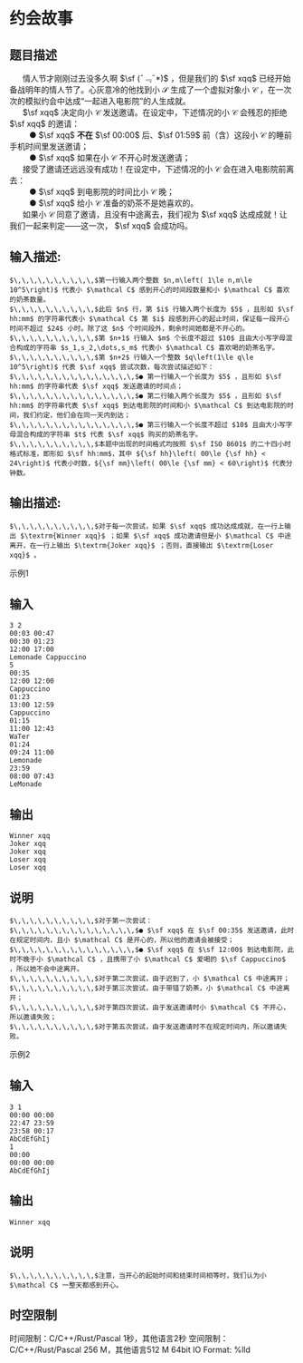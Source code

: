# 约会故事

## 题目描述

$\,\,\,\,\,\,\,\,\,\,$情人节才刚刚过去没多久啊 $\sf (¯﹃¯*)$ ，但是我们的 $\sf xqq$ 已经开始备战明年的情人节了。心灰意冷的他找到小 $\mathcal S$ 生成了一个虚拟对象小 $\mathcal C$ ，在一次次的模拟约会中达成“一起进入电影院”的人生成就。  
$\,\,\,\,\,\,\,\,\,\,$$\sf xqq$ 决定向小 $\mathcal C$ 发送邀请。在设定中，下述情况的小 $\mathcal C$ 会残忍的拒绝 $\sf xqq$ 的邀请：  
$\,\,\,\,\,\,\,\,\,\,\,\,\,\,\,$● $\sf xqq$ **不在** $\sf 00:00$ 后、$\sf 01:59$ 前（含）这段小 $\mathcal C$ 的睡前手机时间里发送邀请；  
$\,\,\,\,\,\,\,\,\,\,\,\,\,\,\,$● $\sf xqq$ 如果在小 $\mathcal C$ 不开心时发送邀请；  
$\,\,\,\,\,\,\,\,\,\,$接受了邀请还远远没有成功！在设定中，下述情况的小 $\mathcal C$ 会在进入电影院前离去：  
$\,\,\,\,\,\,\,\,\,\,\,\,\,\,\,$● $\sf xqq$ 到电影院的时间比小 $\mathcal C$ 晚；  
$\,\,\,\,\,\,\,\,\,\,\,\,\,\,\,$● $\sf xqq$ 给小 $\mathcal C$ 准备的奶茶不是她喜欢的。  
$\,\,\,\,\,\,\,\,\,\,$如果小 $\mathcal C$ 同意了邀请，且没有中途离去，我们视为 $\sf xqq$ 达成成就！让我们一起来判定——这一次， $\sf xqq$ 会成功吗。

## 输入描述:
    
    
    $\,\,\,\,\,\,\,\,\,\,$第一行输入两个整数 $n,m\left( 1\le n,m\le 10^5\right)$ 代表小 $\mathcal C$ 感到开心的时间段数量和小 $\mathcal C$ 喜欢的奶茶数量。  
    $\,\,\,\,\,\,\,\,\,\,$此后 $n$ 行，第 $i$ 行输入两个长度为 $5$ ，且形如 $\sf hh:mm$ 的字符串代表小 $\mathcal C$ 第 $i$ 段感到开心的起止时间，保证每一段开心时间不超过 $24$ 小时。除了这 $n$ 个时间段外，剩余时间她都是不开心的。  
    $\,\,\,\,\,\,\,\,\,\,$第 $n+1$ 行输入 $m$ 个长度不超过 $10$ 且由大小写字母混合构成的字符串 $s_1,s_2,\dots,s_m$ 代表小 $\mathcal C$ 喜欢喝的奶茶名字。  
    $\,\,\,\,\,\,\,\,\,\,$第 $n+2$ 行输入一个整数 $q\left(1\le q\le 10^5\right)$ 代表 $\sf xqq$ 尝试次数，每次尝试描述如下：  
    $\,\,\,\,\,\,\,\,\,\,\,\,\,\,\,$● 第一行输入一个长度为 $5$ ，且形如 $\sf hh:mm$ 的字符串代表 $\sf xqq$ 发送邀请的时间点；  
    $\,\,\,\,\,\,\,\,\,\,\,\,\,\,\,$● 第二行输入两个长度为 $5$ ，且形如 $\sf hh:mm$ 的字符串代表 $\sf xqq$ 到达电影院的时间和小 $\mathcal C$ 到达电影院的时间，我们约定，他们会在同一天内到达；  
    $\,\,\,\,\,\,\,\,\,\,\,\,\,\,\,$● 第三行输入一个长度不超过 $10$ 且由大小写字母混合构成的字符串 $t$ 代表 $\sf xqq$ 购买的奶茶名字。  
    $\,\,\,\,\,\,\,\,\,\,$本题中出现的时间格式均按照 $\sf ISO 8601$ 的二十四小时格式标准，即形如 $\sf hh:mm$，其中 ${\sf hh}\left( 00\le {\sf hh} < 24\right)$ 代表小时数，${\sf mm}\left( 00\le {\sf mm} < 60\right)$ 代表分钟数。

## 输出描述:
    
    
    $\,\,\,\,\,\,\,\,\,\,$对于每一次尝试，如果 $\sf xqq$ 成功达成成就，在一行上输出 $\textrm{Winner xqq}$ ；如果 $\sf xqq$ 成功邀请但是小 $\mathcal C$ 中途离开，在一行上输出 $\textrm{Joker xqq}$ ；否则，直接输出 $\textrm{Loser xqq}$ 。

示例1 

## 输入
    
    
    3 2
    00:03 00:47
    00:30 01:23
    12:00 17:00
    Lemonade Cappuccino
    5
    00:35
    12:00 12:00
    Cappuccino
    01:23
    13:00 12:59
    Cappuccino
    01:15
    11:00 12:43
    WaTer
    01:24
    09:24 11:00
    Lemonade
    23:59
    08:00 07:43
    LeMonade

## 输出
    
    
    Winner xqq
    Joker xqq
    Joker xqq
    Loser xqq
    Loser xqq

## 说明
    
    
    $\,\,\,\,\,\,\,\,\,\,$对于第一次尝试：  
    $\,\,\,\,\,\,\,\,\,\,\,\,\,\,\,$● $\sf xqq$ 在 $\sf 00:35$ 发送邀请，此时在规定时间内，且小 $\mathcal C$ 是开心的，所以他的邀请会被接受；  
    $\,\,\,\,\,\,\,\,\,\,\,\,\,\,\,$● $\sf xqq$ 在 $\sf 12:00$ 到达电影院，此时不晚于小 $\mathcal C$ ，且携带了小 $\mathcal C$ 爱喝的 $\sf Cappuccino$ ，所以她不会中途离开。  
    $\,\,\,\,\,\,\,\,\,\,$对于第二次尝试，由于迟到了，小 $\mathcal C$ 中途离开；  
    $\,\,\,\,\,\,\,\,\,\,$对于第三次尝试，由于带错了奶茶，小 $\mathcal C$ 中途离开；  
    $\,\,\,\,\,\,\,\,\,\,$对于第四次尝试，由于发送邀请时小 $\mathcal C$ 不开心，所以邀请失败；  
    $\,\,\,\,\,\,\,\,\,\,$对于第五次尝试，由于发送邀请时不在规定时间内，所以邀请失败。

示例2 

## 输入
    
    
    3 1
    00:00 00:00
    22:47 23:59
    23:58 00:17
    AbCdEfGhIj
    1
    00:00
    00:00 00:00
    AbCdEfGhIj

## 输出
    
    
    Winner xqq

## 说明
    
    
    $\,\,\,\,\,\,\,\,\,\,$注意，当开心的起始时间和结束时间相等时，我们认为小 $\mathcal C$ 一整天都感到开心。


## 时空限制

时间限制：C/C++/Rust/Pascal 1秒，其他语言2秒
空间限制：C/C++/Rust/Pascal 256 M，其他语言512 M
64bit IO Format: %lld